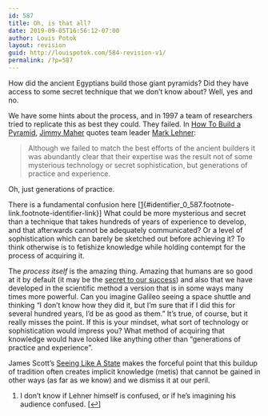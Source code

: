 ```yaml
---
id: 587
title: Oh, is that all?
date: 2019-09-05T16:56:12-07:00
author: Louis Potok
layout: revision
guid: http://louispotok.com/584-revision-v1/
permalink: /?p=587
---
```

How did the ancient Egyptians build those giant pyramids? Did they have access to some secret technique that we don&#8217;t know about? Well, yes and no.

We have some hints about the process, and in 1997 a team of researchers tried to replicate this as best they could. They failed. In [How To Build a Pyramid](https://analog-antiquarian.net/2019/08/30/chapter-16-how-to-build-a-pyramid/), [Jimmy Maher](https://twitter.com/DigiAntiquarian) quotes team leader [Mark Lehner](https://books.google.com/books?id=pK9fDwAAQBAJ&pg=PA209&lpg=PA209&dq=it+was+abundantly+clear+that+their+expertise+was+the+result+not+of+some+mysterious+technology+or+secret+sophistication,+but+generations+of+practice+and+experience.%E2%80%9D&source=bl&ots=mGDb5KX13D&sig=ACfU3U2bwPBHFe_6vIlz_mFp_zKdSArUPw&hl=en&sa=X&ved=2ahUKEwjbwKDU6rrkAhUCqZ4KHfnJBw0Q6AEwAHoECAkQAQ#v=onepage&q=it%20was%20abundantly%20clear%20that%20their%20expertise%20was%20the%20result%20not%20of%20some%20mysterious%20technology%20or%20secret%20sophistication%2C%20but%20generations%20of%20practice%20and%20experience.%E2%80%9D&f=false):

> Although we failed to match the best efforts of the ancient builders it was abundantly clear that their expertise was the result not of some mysterious technology or secret sophistication, but generations of practice and experience.

Oh, just generations of practice.

There is a fundamental confusion here [[1](#footnote_0_587 "I don&rsquo;t know if Lehner himself is confused, or if he&rsquo;s imagining his audience confused."){#identifier_0_587.footnote-link.footnote-identifier-link}] What could be more mysterious and secret than a technique that takes hundreds of years of experience to develop, and that afterwards cannot be adequately communicated? Or a level of sophistication which can barely be sketched out before achieving it? To think otherwise is to fetishize knowledge while holding contempt for the process of acquiring it.

The _process itself_ is the amazing thing. Amazing that humans are so good at it by default (it may be the [secret to our success](https://slatestarcodex.com/2019/06/04/book-review-the-secret-of-our-success/)) and also that we have developed in the scientific method a version that is in some ways many times more powerful. Can you imagine Galileo seeing a space shuttle and thinking &#8220;I don&#8217;t know how they did it, but I&#8217;m sure that if I did this for several hundred years, I&#8217;d be as good as them.&#8221; It&#8217;s true, of course, but it really misses the point. If this is your mindset, what sort of technology or sophistication would impress you? What method of acquiring that knowledge would have looked like anything other than &#8220;generations of practice and experience&#8221;.

James Scott&#8217;s [Seeing Like A State](https://amzn.to/2LnJuIZ) makes the forceful point that this buildup of tradition often creates implicit knowledge (metis) that cannot be gained in other ways (as far as we know) and we dismiss it at our peril.

<ol class="footnotes">
  <li id="footnote_0_587" class="footnote">
    I don&#8217;t know if Lehner himself is confused, or if he&#8217;s imagining his audience confused. [<a href="#identifier_0_587" class="footnote-link footnote-back-link">&#8617;</a>]
  </li>
</ol>